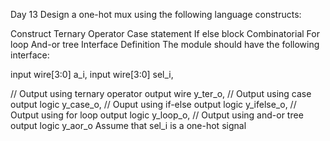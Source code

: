 Day 13
Design a one-hot mux using the following language constructs:

Construct
Ternary Operator
Case statement
If else block
Combinatorial For loop
And-or tree
Interface Definition
The module should have the following interface:

input     wire[3:0] a_i,
input     wire[3:0] sel_i,

// Output using ternary operator
output    wire     y_ter_o,
// Output using case
output    logic     y_case_o,
// Ouput using if-else
output    logic     y_ifelse_o,
// Output using for loop
output    logic     y_loop_o,
// Output using and-or tree
output    logic     y_aor_o
Assume that sel_i is a one-hot signal
